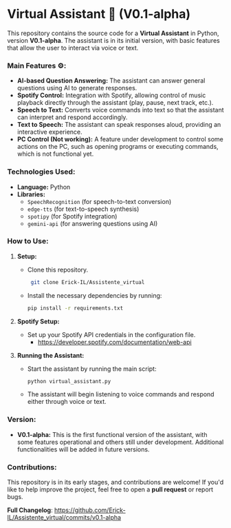 # Virtual Assistant 🤖 (V0.1-alpha)

This repository contains the source code for a **Virtual Assistant** in Python, version **V0.1-alpha**. The assistant is in its initial version, with basic features that allow the user to interact via voice or text.

### Main Features ⚙️:
- **AI-based Question Answering:** The assistant can answer general questions using AI to generate responses.
- **Spotify Control:** Integration with Spotify, allowing control of music playback directly through the assistant (play, pause, next track, etc.).
- **Speech to Text:** Converts voice commands into text so that the assistant can interpret and respond accordingly.
- **Text to Speech:** The assistant can speak responses aloud, providing an interactive experience.
- **PC Control (Not working):** A feature under development to control some actions on the PC, such as opening programs or executing commands, which is not functional yet.

### Technologies Used:
- **Language:** Python
- **Libraries:** 
  - `SpeechRecognition` (for speech-to-text conversion)
  - `edge-tts` (for text-to-speech synthesis)
  - `spotipy` (for Spotify integration)
  - `gemini-api` (for answering questions using AI)

### How to Use:
1. **Setup:**
   - Clone this repository.
      ```bash
       git clone Erick-IL/Assistente_virtual
       ```

   - Install the necessary dependencies by running:
     ```bash
     pip install -r requirements.txt
     ```
2. **Spotify Setup:**
   - Set up your Spotify API credentials in the configuration file.
      - https://developer.spotify.com/documentation/web-api
    
3. **Running the Assistant:**
   - Start the assistant by running the main script:
     ```bash
     python virtual_assistant.py
     ```
   - The assistant will begin listening to voice commands and respond either through voice or text.

### Version:
- **V0.1-alpha:** This is the first functional version of the assistant, with some features operational and others still under development. Additional functionalities will be added in future versions.

### Contributions:
This repository is in its early stages, and contributions are welcome! If you'd like to help improve the project, feel free to open a **pull request** or report bugs.

**Full Changelog**: https://github.com/Erick-IL/Assistente_virtual/commits/v0.1-alpha

